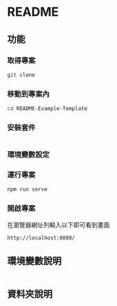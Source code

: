 # README


## 功能




### 取得專案

```bash
git clone 
```

### 移動到專案內

```bash
cd README-Example-Template
```

### 安裝套件

```bash

```

### 環境變數設定



### 運行專案

```bash
npm run serve
```

### 開啟專案

在瀏覽器網址列輸入以下即可看到畫面

```bash
http://localhost:8080/
```

## 環境變數說明

```env

```

## 資料夾說明



